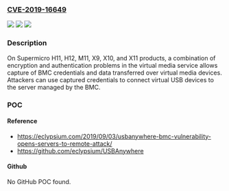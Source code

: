 ### [CVE-2019-16649](https://cve.mitre.org/cgi-bin/cvename.cgi?name=CVE-2019-16649)
![](https://img.shields.io/static/v1?label=Product&message=n%2Fa&color=blue)
![](https://img.shields.io/static/v1?label=Version&message=n%2Fa&color=blue)
![](https://img.shields.io/static/v1?label=Vulnerability&message=n%2Fa&color=brighgreen)

### Description

On Supermicro H11, H12, M11, X9, X10, and X11 products, a combination of encryption and authentication problems in the virtual media service allows capture of BMC credentials and data transferred over virtual media devices. Attackers can use captured credentials to connect virtual USB devices to the server managed by the BMC.

### POC

#### Reference
- https://eclypsium.com/2019/09/03/usbanywhere-bmc-vulnerability-opens-servers-to-remote-attack/
- https://github.com/eclypsium/USBAnywhere

#### Github
No GitHub POC found.

